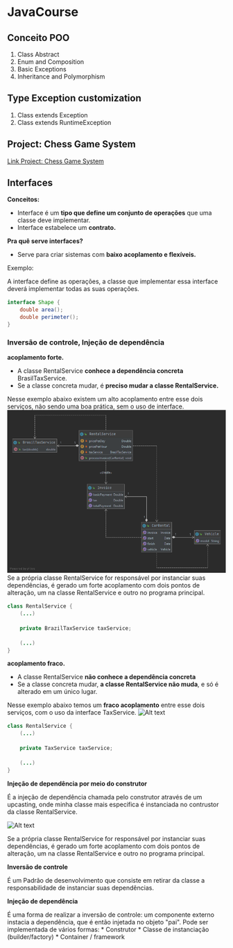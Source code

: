 # JavaCourse
## Conceito POO
1. Class Abstract
2. Enum and Composition
3. Basic Exceptions
4. Inheritance and Polymorphism

## Type Exception customization
1. Class extends Exception
2. Class extends RuntimeException

## Project: Chess Game System

<a href="https://github.com/gleideveloper/JavaCourse/tree/master/project-chess-game" title="Project: Chess Game System">Link Project: Chess Game System</a>

## Interfaces
<b>Conceitos:</b>
* Interface é um <b>tipo que define um conjunto de operações</b> que uma classe deve implementar.
* Interface estabelece um <b>contrato.</b>

<b>Pra quê serve interfaces?</b>
* Serve para criar sistemas com <b>baixo acoplamento e flexíveis.</b>
<p>Exemplo:</p>
A interface define as operações, a classe que implementar essa interface deverá implementar todas as suas operações.

```java
interface Shape {
    double area();
    double perimeter();
}
```
### Inversão de controle, Injeção de dependência

<b>acoplamento forte.</b>
* A classe RentalService <b>conhece a dependência concreta</b> BrasilTaxService.
* Se a classe concreta mudar, é <b>preciso mudar a classe RentalService.</b>

Nesse exemplo abaixo existem um alto acoplamento entre esse dois serviços, não sendo uma boa prática, sem o uso de interface.
![Alt text](interfaces/src/SolucaoSemInterfaces.png?raw=true "Forte Acoplamento")
Se a própria classe RentalService for responsável por instanciar suas dependências, é gerado um forte acoplamento com dois pontos de alteração, um na classe RentalService e outro no programa principal.

```java
class RentalService {
    (...)
    
    private BrazilTaxService taxService;
    
    (...)
}
````

<b>acoplamento fraco.</b>
* A classe RentalService <b>não conhece a dependência concreta</b>
* Se a classe concreta mudar, <b>a classe RentalService não muda</b>, e só é alterado em um único lugar.

Nesse exemplo abaixo temos um <b>fraco acoplamento</b> entre esse dois serviços, com o uso da interface TaxService.
![Alt text](interfaces/src/FracoAcoplamento.png?raw=true "Fraco Acoplamento")

```java
class RentalService {
    (...)
    
    private TaxService taxService;
    
    (...)
}
````

<p><b>Injeção de dependência por meio do construtor</b></p>
É a injeção de dependência chamada pelo construtor através de um upcasting, onde minha classe mais especifica é instanciada no contrustor da classe RentalService.

![Alt text](interfaces/src/InjeçãoDeDependência.png?raw=true "Injeção de Dependeência")

Se a própria classe RentalService for responsável por instanciar suas dependências, é gerado um forte acoplamento com dois pontos de alteração, um na classe RentalService e outro no programa principal.
<p><b>Inversão de controle</b></p>
É um Padrão de desenvolvimento que consiste em retirar da classe a responsabilidade de instanciar suas dependências.

<p><b>Injeção de dependência</b></p>
É uma forma de realizar a inversão de controle: um componente externo instacia a dependência, que é então injetada no objeto "pai". Pode ser implementada de vários formas:
* Construtor
* Classe de instanciação (builder/factory)
* Container / framework